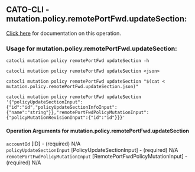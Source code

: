 
## CATO-CLI - mutation.policy.remotePortFwd.updateSection:
[Click here](https://api.catonetworks.com/documentation/#mutation-mutation.policy.remotePortFwd.updateSection) for documentation on this operation.

### Usage for mutation.policy.remotePortFwd.updateSection:

`catocli mutation policy remotePortFwd updateSection -h`

`catocli mutation policy remotePortFwd updateSection <json>`

`catocli mutation policy remotePortFwd updateSection "$(cat < mutation.policy.remotePortFwd.updateSection.json)"`

`catocli mutation policy remotePortFwd updateSection '{"policyUpdateSectionInput":{"id":"id","policyUpdateSectionInfoInput":{"name":"string"}},"remotePortFwdPolicyMutationInput":{"policyMutationRevisionInput":{"id":"id"}}}'`


#### Operation Arguments for mutation.policy.remotePortFwd.updateSection ####

`accountId` [ID] - (required) N/A    
`policyUpdateSectionInput` [PolicyUpdateSectionInput] - (required) N/A    
`remotePortFwdPolicyMutationInput` [RemotePortFwdPolicyMutationInput] - (required) N/A    
